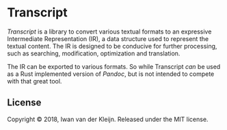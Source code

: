 # Transcript

_Transcript_ is a library to convert various textual formats to an expressive Intermediate Representation (IR), a data structure used to represent the textual content. The IR is designed to be conducive for further processing, such as searching, modification, optimization and translation.

The IR can be exported to various formats. So while Transcript _can_ be used as a Rust implemented version of _Pandoc_, but is not intended to compete with that great tool.

## License

Copyright © 2018, Iwan van der Kleijn. Released under the MIT license.